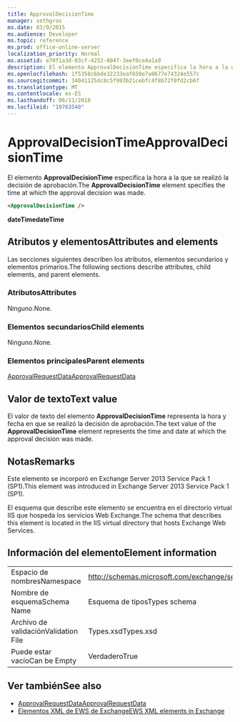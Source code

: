 ```yaml
---
title: ApprovalDecisionTime
manager: sethgros
ms.date: 03/9/2015
ms.audience: Developer
ms.topic: reference
ms.prod: office-online-server
localization_priority: Normal
ms.assetid: e70f1a3d-03cf-4252-804f-3eef0ce4a1a9
description: El elemento ApprovalDecisionTime especifica la hora a la que se realizó la decisión de aprobación.
ms.openlocfilehash: 1f5358c6bde32233eaf650e7a0677e74324e557c
ms.sourcegitcommit: 34041125dc8c5f993b21cebfc4f8b72f0fd2cb6f
ms.translationtype: MT
ms.contentlocale: es-ES
ms.lasthandoff: 06/11/2018
ms.locfileid: "19763540"
---
```

# <a name="approvaldecisiontime"></a><span data-ttu-id="9e94f-103">ApprovalDecisionTime</span><span class="sxs-lookup"><span data-stu-id="9e94f-103">ApprovalDecisionTime</span></span>

<span data-ttu-id="9e94f-104">El elemento **ApprovalDecisionTime** especifica la hora a la que se realizó la decisión de aprobación.</span><span class="sxs-lookup"><span data-stu-id="9e94f-104">The **ApprovalDecisionTime** element specifies the time at which the approval decision was made.</span></span> 
  
```XML
<ApprovalDecisionTime />
```

 <span data-ttu-id="9e94f-105">**dateTime**</span><span class="sxs-lookup"><span data-stu-id="9e94f-105">**dateTime**</span></span>
## <a name="attributes-and-elements"></a><span data-ttu-id="9e94f-106">Atributos y elementos</span><span class="sxs-lookup"><span data-stu-id="9e94f-106">Attributes and elements</span></span>

<span data-ttu-id="9e94f-107">Las secciones siguientes describen los atributos, elementos secundarios y elementos primarios.</span><span class="sxs-lookup"><span data-stu-id="9e94f-107">The following sections describe attributes, child elements, and parent elements.</span></span>
  
### <a name="attributes"></a><span data-ttu-id="9e94f-108">Atributos</span><span class="sxs-lookup"><span data-stu-id="9e94f-108">Attributes</span></span>

<span data-ttu-id="9e94f-109">Ninguno.</span><span class="sxs-lookup"><span data-stu-id="9e94f-109">None.</span></span>
  
### <a name="child-elements"></a><span data-ttu-id="9e94f-110">Elementos secundarios</span><span class="sxs-lookup"><span data-stu-id="9e94f-110">Child elements</span></span>

<span data-ttu-id="9e94f-111">Ninguno.</span><span class="sxs-lookup"><span data-stu-id="9e94f-111">None.</span></span>
  
### <a name="parent-elements"></a><span data-ttu-id="9e94f-112">Elementos principales</span><span class="sxs-lookup"><span data-stu-id="9e94f-112">Parent elements</span></span>

[<span data-ttu-id="9e94f-113">ApprovalRequestData</span><span class="sxs-lookup"><span data-stu-id="9e94f-113">ApprovalRequestData</span></span>](approvalrequestdata.md)
  
## <a name="text-value"></a><span data-ttu-id="9e94f-114">Valor de texto</span><span class="sxs-lookup"><span data-stu-id="9e94f-114">Text value</span></span>

<span data-ttu-id="9e94f-115">El valor de texto del elemento **ApprovalDecisionTime** representa la hora y fecha en que se realizó la decisión de aprobación.</span><span class="sxs-lookup"><span data-stu-id="9e94f-115">The text value of the **ApprovalDecisionTime** element represents the time and date at which the approval decision was made.</span></span> 
  
## <a name="remarks"></a><span data-ttu-id="9e94f-116">Notas</span><span class="sxs-lookup"><span data-stu-id="9e94f-116">Remarks</span></span>

<span data-ttu-id="9e94f-117">Este elemento se incorporó en Exchange Server 2013 Service Pack 1 (SP1).</span><span class="sxs-lookup"><span data-stu-id="9e94f-117">This element was introduced in Exchange Server 2013 Service Pack 1 (SP1).</span></span>
  
<span data-ttu-id="9e94f-118">El esquema que describe este elemento se encuentra en el directorio virtual IIS que hospeda los servicios Web Exchange.</span><span class="sxs-lookup"><span data-stu-id="9e94f-118">The schema that describes this element is located in the IIS virtual directory that hosts Exchange Web Services.</span></span>
  
## <a name="element-information"></a><span data-ttu-id="9e94f-119">Información del elemento</span><span class="sxs-lookup"><span data-stu-id="9e94f-119">Element information</span></span>

|||
|:-----|:-----|
|<span data-ttu-id="9e94f-120">Espacio de nombres</span><span class="sxs-lookup"><span data-stu-id="9e94f-120">Namespace</span></span>  <br/> |http://schemas.microsoft.com/exchange/services/2006/types  <br/> |
|<span data-ttu-id="9e94f-121">Nombre de esquema</span><span class="sxs-lookup"><span data-stu-id="9e94f-121">Schema Name</span></span>  <br/> |<span data-ttu-id="9e94f-122">Esquema de tipos</span><span class="sxs-lookup"><span data-stu-id="9e94f-122">Types schema</span></span>  <br/> |
|<span data-ttu-id="9e94f-123">Archivo de validación</span><span class="sxs-lookup"><span data-stu-id="9e94f-123">Validation File</span></span>  <br/> |<span data-ttu-id="9e94f-124">Types.xsd</span><span class="sxs-lookup"><span data-stu-id="9e94f-124">Types.xsd</span></span>  <br/> |
|<span data-ttu-id="9e94f-125">Puede estar vacío</span><span class="sxs-lookup"><span data-stu-id="9e94f-125">Can be Empty</span></span>  <br/> |<span data-ttu-id="9e94f-126">Verdadero</span><span class="sxs-lookup"><span data-stu-id="9e94f-126">True</span></span>  <br/> |
   
## <a name="see-also"></a><span data-ttu-id="9e94f-127">Ver también</span><span class="sxs-lookup"><span data-stu-id="9e94f-127">See also</span></span>

- [<span data-ttu-id="9e94f-128">ApprovalRequestData</span><span class="sxs-lookup"><span data-stu-id="9e94f-128">ApprovalRequestData</span></span>](approvalrequestdata.md)
- [<span data-ttu-id="9e94f-129">Elementos XML de EWS de Exchange</span><span class="sxs-lookup"><span data-stu-id="9e94f-129">EWS XML elements in Exchange</span></span>](ews-xml-elements-in-exchange.md)

